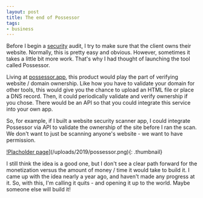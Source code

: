 ```yaml
---
layout: post
title: The end of Possessor
tags:
- business
---
```

Before I begin a [security](/tags/security) audit, I try to make sure that the client owns their website. Normally, this is pretty easy and obvious. However, sometimes it takes a little bit more work.  That's why I had thought of launching the tool called Possessor.

Living at [possessor.app](https://possessor.app), this product would play the part of verifying website / domain ownership.  Like how you have to validate your domain for other tools, this would give you the chance to upload an HTML file or place a DNS record.  Then, it could periodically validate and verify ownership if you chose.  There would be an API so that you could integrate this service into your own app.

So, for example, if I built a website security scanner app, I could integrate Possessor via API to validate the ownership of the site before I ran the scan.  We don't want to just be scanning anyone's website - we want to have permission.

[!Placholder page](/uploads/2019/possessor.thumbnail.png)](/uploads/2019/possessor.png){: .thumbnail}

I still think the idea is a good one, but I don't see a clear path forward for the monetization versus the amount of money / time it would take to build it.  I came up with the idea nearly a year ago, and haven't made any progress at it. So, with this, I'm calling it quits - and opening it up to the world.  Maybe someone else will build it!
